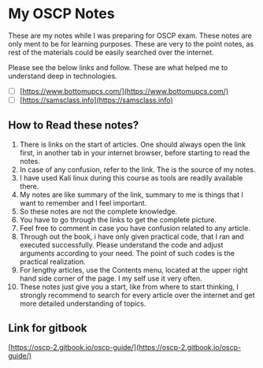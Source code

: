 # My OSCP Notes

These are my notes while I was preparing for OSCP exam. These notes are only ment to be for learning purposes. These are very to the point notes, as rest of the materials could be easily searched over the internet.

Please see the below links and follow. These are what helped me to understand deep in technologies.

* [ ] [https://www.bottomupcs.com/](https://www.bottomupcs.com/)
* [ ] [https://samsclass.info](https://samsclass.info)

## How to Read these notes?

1. There is links on the start of articles. One should always open the link first, in another tab in your internet browser, before starting to read the notes.
2. In case of any confusion, refer to the link. The is the source of my notes. 
3. I have used Kali linux during this course as tools are readily available there.
4. My notes are like summary of the link, summary to me is things that I want to remember and I feel important.
5. So these notes are not the complete knowledge.
6. You have to go through the links to get the complete picture.
7. Feel free to comment in case you have confusion related to any article.
8. Through out the book, i have only given practical code, that I ran and executed successfully. Please understand the code and adjust arguments according to your need. The point of such codes is the practical realization.
9. For lengthy articles, use the Contents menu, located at the upper right hand side corner of the page. I my self use it very often.
10. These notes just give you a start, like from where to start thinking, I strongly recommend to search for every article over the internet and get more detailed understanding of topics.

## Link for gitbook

[https://oscp-2.gitbook.io/oscp-guide/](https://oscp-2.gitbook.io/oscp-guide/)

